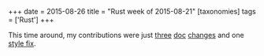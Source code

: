+++
date = 2015-08-26
title = "Rust week of 2015-08-21"
[taxonomies]
tags = ['Rust']
+++

This time around, my contributions were just [three][] [doc][] [changes]
and one [style fix].

  [three]: https://github.com/rust-lang/rust/pull/28027
  [doc]: https://github.com/rust-lang/rust/pull/28028
  [changes]: https://github.com/rust-lang/rust/pull/28030
  [style fix]: https://github.com/rust-lang/rust/pull/28029
